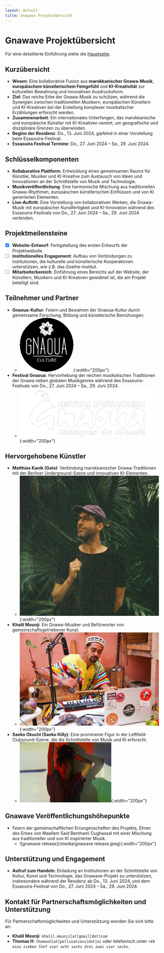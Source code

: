```yaml
---
layout: default
title: Gnawave Projektübersicht
---
```


# **Gnawave Projektübersicht**

Für eine detaillierte Einführung siehe die [Hauptseite](./index-de.html).

## **Kurzübersicht**

- **Wesen**: Eine kollaborative Fusion aus **marokkanischer Gnawa-Musik**, **europäischem künstlerischem Feingefühl** und **KI-Kreativität** zur kulturellen Bewahrung und innovativen Ausdrucksform.
- **Ziel**: Das reiche Erbe der Gnawa-Musik zu schützen, während die Synergien zwischen traditionellen Musikern, europäischen Künstlern und KI-Kreativen bei der Erstellung komplexer musikalischer Erzählungen erforscht werden.
- **Zusammenarbeit**: Ein internationales Unterfangen, das marokkanische und europäische Künstler mit KI-Kreativen vereint, um geografische und disziplinäre Grenzen zu überwinden.
- **Beginn der Residenz**: Do., 13. Juni 2024, gipfelnd in einer Vorstellung beim Essaouira-Festival.
- **Essaouira Festival Termine**: Do., 27. Juni 2024 – Sa., 29. Juni 2024.

## **Schlüsselkomponenten**

- **Kollaborative Plattform**: Entwicklung eines gemeinsamen Raums für Künstler, Musiker und KI-Kreative zum Austausch von Ideen und Innovationen an der Schnittstelle von Musik und Technologie.
- **Musikveröffentlichung**: Eine harmonische Mischung aus traditionellen Gnawa-Rhythmen, europäischen künstlerischen Einflüssen und von KI generierten Elementen.
- **Live-Auftritt**: Eine Vorstellung von kollaborativen Werken, die Gnawa-Musik mit europäischer Kunstfertigkeit und KI-Innovation während des Essaouira-Festivals von Do., 27. Juni 2024 – Sa., 29. Juni 2024 verbinden.

## **Projektmeilensteine**

- [x] **Website-Entwurf**: Fertigstellung des ersten Entwurfs der Projektwebsite.
- [ ] **Institutionelles Engagement**: Aufbau von Verbindungen zu Institutionen, die kulturelle und künstlerische Kooperationen unterstützen, wie z.B. das Goethe-Institut.
- [ ] **Mitarbeiterbereich**: Einführung eines Bereichs auf der Website, der Künstlern, Musikern und KI-Kreativen gewidmet ist, die am Projekt beteiligt sind.

## **Teilnehmer und Partner**

- **Gnaoua-Kultur**: Feiern und Bewahren der Gnaoua-Kultur durch gemeinsame Forschung, Bildung und künstlerische Bemühungen.
  - ![GnaouaCultureLogo](/media/GnaouaCultureLogo.png){:width="200px"}
- **Festival Gnaoua**: Hervorhebung der reichen musikalischen Traditionen der Gnawa neben globalen Musikgenres während des Essaouira-Festivals von Do., 27. Juni 2024 – Sa., 29. Juni 2024.
  - ![Festival Gnaoua](/media/gnaoua_festival.png){:width="200px"}

## **Hervorgehobene Künstler**

- **Matthias Kanik (Gats)**: Verbindung marokkanischer Gnawa-Traditionen mit der Berliner Underground-Szene und innovativen KI-Elementen.
  - ![gats](/media/gats.jpeg){:width="200px"}
- **Khalil Mounji**: Ein Gnawa-Musiker und Befürworter von gemeinschaftsgetriebener Kunst.
  - ![Khalil Mounji](/media/khalil.jpeg){:width="200px"}
- **Saeko Okuchi (Saeko Killy)**: Eine prominente Figur in der Leftfield-Clubsound-Szene, die die Schnittstelle von Musik und KI erforscht.
  - ![Saeko Killy](/media/saekokilly.jpeg){:width="200px"}

## **Gnawave Veröffentlichungshöhepunkte**

- Feiern der gemeinschaftlichen Errungenschaften des Projekts, Ehren des Erbes von Maallem Said Benthami Oughassal mit einer Mischung aus traditioneller und von KI inspirierter Musik.
  - ![gnawave release](/media/gnawave release.jpeg){:width="200px"}

## **Unterstützung und Engagement**

- **Aufruf zum Handeln**: Einladung an Institutionen an der Schnittstelle von Kultur, Kunst und Technologie, das Gnawave-Projekt zu unterstützen, insbesondere während der Residenz ab Do., 13. Juni 2024, und dem Essaouira-Festival von Do., 27. Juni 2024 – Sa., 29. Juni 2024.

## **Kontakt für Partnerschaftsmöglichkeiten und Unterstützung**

Für Partnerschaftsmöglichkeiten und Unterstützung wenden Sie sich bitte an:

- **Khalil Mounji**: `khalil.mounji[at]gmail[dot]com`
- **Thomas H**: `thomash[at]pollinations[dot]ai` oder telefonisch unter `+49 eins sieben fünf vier acht sechs drei zwei vier sechs`.
